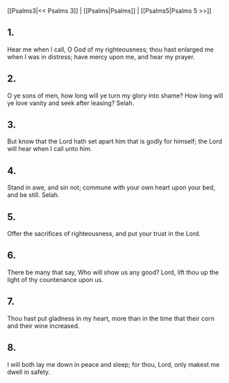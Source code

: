 [[Psalms3|<< Psalms 3]] | [[Psalms|Psalms]] | [[Psalms5|Psalms 5 >>]]
## 1.
Hear me when I call, O God of my righteousness; thou hast enlarged me when I was in distress; have mercy upon me, and hear my prayer.
## 2.
O ye sons of men, how long will ye turn my glory into shame? How long will ye love vanity and seek after leasing? Selah.
## 3.
But know that the Lord hath set apart him that is godly for himself; the Lord will hear when I call unto him.
## 4.
Stand in awe, and sin not; commune with your own heart upon your bed, and be still. Selah.
## 5.
Offer the sacrifices of righteousness, and put your trust in the Lord.
## 6.
There be many that say, Who will show us any good? Lord, lift thou up the light of thy countenance upon us.
## 7.
Thou hast put gladness in my heart, more than in the time that their corn and their wine increased.
## 8.
I will both lay me down in peace and sleep; for thou, Lord, only makest me dwell in safety.

